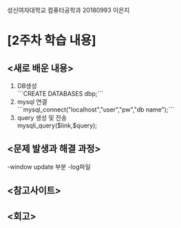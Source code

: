 성신여자대학교 컴퓨터공학과 20180993 이은지

<h1>[2주차 학습 내용]</h1>

<h2><새로 배운 내용></h2>
<ol>
  <li>DB생성</li>
  ```CREATE DATABASES dbp;```
  <li>mysql 연결</li>
  ```mysql_connect("localhost","user","pw","db name");```
  <li>query 생성 및 전송</li>
  mysqli_query($link,$query);
</ol>
<h2><문제 발생과 해결 과정></h2>
-window update 부분
-log파일

<h2><참고사이트></h2>
<h2><회고></h2>
